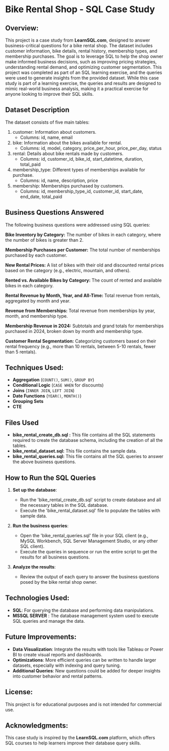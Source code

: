 # Bike Rental Shop - SQL Case Study

## Overview:

This project is a case study from **LearnSQL.com**, designed to answer business-critical questions for a bike rental shop. The dataset includes customer information, bike details, rental history, membership types, and membership purchases. The goal is to leverage SQL to help the shop owner make informed business decisions, such as improving pricing strategies, understanding rental demand, and optimizing customer segmentation.
This project was completed as part of an SQL learning exercise, and the queries were used to generate insights from the provided dataset.
While this case study is part of a learning exercise, the queries and results are designed to mimic real-world business analysis, making it a practical exercise for anyone looking to improve their SQL skills.
 
## Dataset Description

The dataset consists of five main tables:
1.	customer: Information about customers.
	+ Columns: id, name, email
2.	bike: Information about the bikes available for rental.
	+ Columns: id, model, category, price_per_hour, price_per_day, status
3.	rental: Details about bike rentals made by customers.
	+ Columns: id, customer_id, bike_id, start_datetime, duration, total_paid
4.	membership_type: Different types of memberships available for purchase.
	+ Columns: id, name, description, price
5.	membership: Memberships purchased by customers.
 	+ Columns: id, membership_type_id, customer_id, start_date, end_date, total_paid

## Business Questions Answered
The following business questions were addressed using SQL queries:

**Bike Inventory by Category:** The number of bikes in each category, where the number of bikes is greater than 2.

**Membership Purchases per Customer:** The total number of memberships purchased by each customer.

**New Rental Prices:** A list of bikes with their old and discounted rental prices based on the category (e.g., electric, mountain, and others).

**Rented vs. Available Bikes by Category:** The count of rented and available bikes in each category.

**Rental Revenue by Month, Year, and All-Time:** Total revenue from rentals, aggregated by month and year.

**Revenue from Memberships:** Total revenue from memberships by year, month, and membership type.

**Membership Revenue in 2024:** Subtotals and grand totals for memberships purchased in 2024, broken down by month and membership type.

**Customer Rental Segmentation:** Categorizing customers based on their rental frequency (e.g., more than 10 rentals, between 5-10 rentals, fewer than 5 rentals).

 ## Techniques Used:
  - **Aggregation** (`COUNT()`, `SUM()`, `GROUP BY`)
  - **Conditional Logic** (`CASE WHEN` for discounts)
  - **Joins** (`INNER JOIN`, `LEFT JOIN`)
  - **Date Functions** (`YEAR()`, `MONTH()`)
  - **Grouping Sets**
  - **CTE**

## Files Used
+ **bike_rental_create_db.sql :** This file contains all the SQL statements required to create the database schema, including the creation of all the tables.
+ **bike_rental_dataset.sql:** This file contains the sample data.
+ **bike_rental_queries.sql:** This file contains all the SQL queries to answer the above business questions.


## How to Run the SQL Queries

1. **Set up the database**:
   - Run the 'bike_rental_create_db.sql' script to create database and all the necessary tables in the SQL database.
   - Execute the 'bike_rental_dataset.sql' file to populate the tables with sample data.
   
2. **Run the business queries**:
   - Open the 'bike_rental_queries.sql' file in your SQL client (e.g., MySQL Workbench, SQL Server Management Studio, or any other SQL client).
   - Execute the queries in sequence or run the entire script to get the results for all business questions.

3. **Analyze the results**:
   - Review the output of each query to answer the business questions posed by the bike rental shop owner.

## Technologies Used:
- **SQL**: For querying the database and performing data manipulations.
- **MSSQL SERVER** : The database management system used to execute SQL queries and manage the data.

## Future Improvements:
- **Data Visualization**: Integrate the results with tools like Tableau or Power BI to create visual reports and dashboards.
- **Optimizations**: More efficient queries can be written to handle larger datasets, especially with indexing and query tuning.
- **Additional Queries**: New questions could be added for deeper insights into customer behavior and rental patterns.

## License:
This project is for educational purposes and is not intended for commercial use.

## Acknowledgments:
This case study is inspired by the **LearnSQL.com** platform, which offers SQL courses to help learners improve their database query skills.

